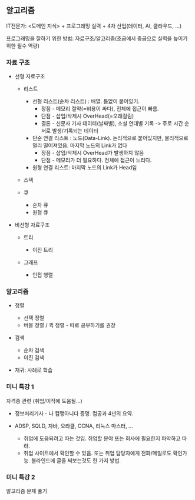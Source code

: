 ## 알고리즘

IT전문가: <도메인 지식> + 프로그래밍 실력 + 4차 산업(데이터, AI, 클라우드, ...)

프로그래밍을 잘하기 위한 방법: 자료구조/알고리즘(초급에서 중급으로 실력을 높이기 위한 필수 역량)

### 자료 구조
- 선형 자료구조
    - 리스트
        - 선형 리스트(순차 리스트) : 배열. 틈없이 붙어있기. 
            - 장점 - 메모리 절약(=비용이 싸다), 전체에 접근이 빠름. 
            - 단점 - 삽입/삭제시 OverHead(=오래걸림)
            - 결론 - 신문사 기사 데이터(날짜별), 소설 연대별 기록 -> 주로 시간 순서로 발생/기록되는 데이터
        - 단순 연결 리스트 : 노드(Data-Link). 논리적으로 붙어있지만, 물리적으로 멀리 떨어져있음. 마지막 노드의 Link가 없다
            - 장점 - 삽입/삭제시 OverHead가 발생하지 않음
            - 단점 - 메모리가 더 필요하다. 전체에 접근이 느리다.
        - 원형 연결 리스트: 마지막 노드의 Link가 Head임

    - 스택

    - 큐
        - 순차 큐
        - 원형 큐

- 비선형 자료구조
    - 트리
        - 이진 트리

    - 그래프
        - 인접 행렬

### 알고리즘
- 정렬
    - 선택 정렬
    - 버블 정렬 / 퀵 정렬 - 따로 공부하기를 권장

- 검색
    - 순차 검색
    - 이진 검색

- 재귀: 사례로 학습


### 미니 특강 1
자격증 관련 (취업/이직에 도움될...)
- 정보처리기사 - 나 컴맹아니다 증명. 컴공과 4년의 요약.

- ADSP, SQLD, 자바, 오라클, CCNA, 리눅스 마스터, ...
    - 취업에 도움되려고 따는 것임. 취업할 분야 또는 회사에 필요한지 파악하고 따라.
    - 취업 사이트에서 확인할 수 있음. 또는 취업 담당자에게 전화/메일로도 확인가능. 블라인드에 글을 써보는것도 한 가지 방법.

### 미니 특강 2
알고리즘 문제 풀기